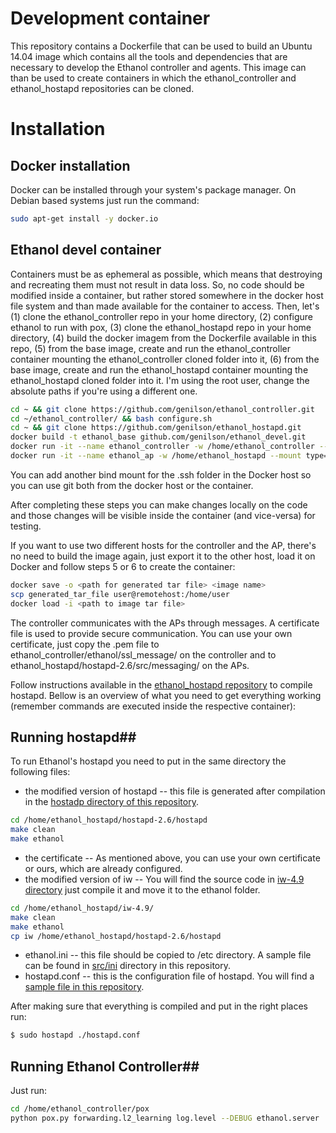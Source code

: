 # Development container #

This repository contains a Dockerfile that can be used to build an Ubuntu 14.04 image which contains all the tools and dependencies that are necessary to develop the Ethanol controller and agents. This image can than be used to create containers in which the ethanol_controller and ethanol_hostapd repositories can be cloned.

# Installation #

## Docker installation ##

Docker can be installed through your system's package manager. On Debian based systems just run the command:

```bash
sudo apt-get install -y docker.io
```

## Ethanol devel container ##

Containers must be as ephemeral as possible, which means that destroying and recreating them must not result in data loss. So, no code should be modified inside a container, but rather stored somewhere in the docker host file system and than made available for the container to access. Then, let's (1) clone the ethanol_controller repo in your home directory, (2) configure ethanol to run with pox, (3) clone the ethanol_hostapd repo in your home directory, (4) build the docker imagem from the Dockerfile available in this repo, (5) from the base image, create and run the ethanol_controller container mounting the ethanol_controller cloned folder into it, (6) from the base image, create and run the ethanol_hostapd container mounting the ethanol_hostapd cloned folder into it. I'm using the root user, change the absolute paths if you're using a different one.

```bash
cd ~ && git clone https://github.com/genilson/ethanol_controller.git
cd ~/ethanol_controller/ && bash configure.sh
cd ~ && git clone https://github.com/genilson/ethanol_hostapd.git
docker build -t ethanol_base github.com/genilson/ethanol_devel.git
docker run -it --name ethanol_controller -w /home/ethanol_controller --mount type=bind,source=~/ethanol_controller/,target=/home/ethanol_controller ethanol_base
docker run -it --name ethanol_ap -w /home/ethanol_hostapd --mount type=bind,source=~/ethanol_hostapd/,target=/home/ethanol_hostapd ethanol_base
```

You can add another bind mount for the .ssh folder in the Docker host so you can use git both from the docker host or the container.

After completing these steps you can make changes locally on the code and those changes will be visible inside the container (and vice-versa) for testing.

If you want to use two different hosts for the controller and the AP, there's no need to build the image again, just export it to the other host, load it on Docker and follow steps 5 or 6 to create the container:

```bash
docker save -o <path for generated tar file> <image name>
scp generated_tar_file user@remotehost:/home/user
docker load -i <path to image tar file>
```

The controller communicates with the APs through messages. A certificate file is used to provide secure communication. You can use your own certificate, just copy the .pem file to ethanol_controller/ethanol/ssl_message/ on the controller and to ethanol_hostapd/hostapd-2.6/src/messaging/ on the APs.

Follow instructions available in the [ethanol_hostapd repository](https://github.com/genilson/ethanol_hostapd) to compile hostapd. Bellow is an overview of what you need to get everything working (remember commands are executed inside the respective container):

## Running hostapd##

To run Ethanol's hostapd you need to put in the same directory the following files:
* the modified version of hostapd -- this file is generated after compilation in the [hostadp directory of this repository](https://github.com/genilson/ethanol_hostapd/tree/master/hostapd-2.6/hostapd).
```bash
cd /home/ethanol_hostapd/hostapd-2.6/hostapd
make clean
make ethanol
```
* the certificate -- As mentioned above, you can use your own certificate or ours, which are already configured.
* the modified version of iw -- You will find the source code in [iw-4.9 directory](https://github.com/genilson/ethanol_hostapd/tree/master/iw-4.9) just compile it and move it to the ethanol folder.
```bash
cd /home/ethanol_hostapd/iw-4.9/
make clean
make ethanol
cp iw /home/ethanol_hostapd/hostapd-2.6/hostapd
```
* ethanol.ini -- this file should be copied to /etc directory. A sample file can be found in [src/ini](https://github.com/genilson/ethanol_hostapd/tree/master/hostapd-2.6/src/ini) directory in this repository.
* hostapd.conf -- this is the configuration file of hostapd. You will find a [sample file in this repository](https://github.com/genilson/ethanol_hostapd/blob/master/hostapd-2.6/hostapd/hostapd.conf).

After making sure that everything is compiled and put in the right places run:
```bash
$ sudo hostapd ./hostapd.conf
```
## Running Ethanol Controller##
Just run:
```bash
cd /home/ethanol_controller/pox
python pox.py forwarding.l2_learning log.level --DEBUG ethanol.server
```